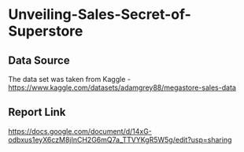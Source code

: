 # Unveiling-Sales-Secret-of-Superstore
## Data Source
The data set was taken from Kaggle - https://www.kaggle.com/datasets/adamgrey88/megastore-sales-data
## Report Link
https://docs.google.com/document/d/14xG-odbxus1eyX6czM8jInCH2G6mQ7a_TTVYKgR5W5g/edit?usp=sharing
